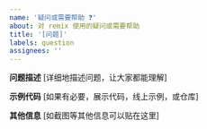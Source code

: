 ```yaml
---
name: '疑问或需要帮助 ❓'
about: 对 remix 使用的疑问或需要帮助
title: '[问题]'
labels: question
assignees: ''
---
```


**问题描述**
[详细地描述问题，让大家都能理解]

**示例代码**
[如果有必要，展示代码，线上示例，或仓库]

**其他信息**
[如截图等其他信息可以贴在这里]
